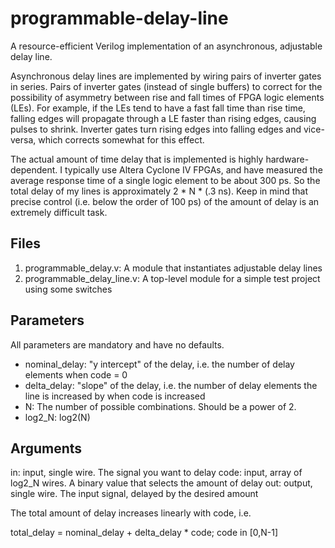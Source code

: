 # programmable-delay-line

A resource-efficient Verilog implementation of an asynchronous, adjustable delay line.

Asynchronous delay lines are implemented by wiring pairs of inverter gates in series.
Pairs of inverter gates (instead of single buffers) to correct for the possibility of asymmetry between rise and fall
times of FPGA logic elements (LEs). For example, if the LEs tend to have a fast fall time than rise time, falling edges
will propagate through a LE faster than rising edges, causing pulses to shrink. Inverter gates turn rising edges into
falling edges and vice-versa, which corrects somewhat for this effect.

The actual amount of time delay that is implemented is highly hardware-dependent. I typically use Altera Cyclone IV FPGAs, 
and have measured the average response time of a single logic element to be about 300 ps. So the total delay of my lines
is approximately 2 * N * (.3 ns). Keep in mind that precise control (i.e. below the order of 100 ps) 
of the amount of delay is an extremely difficult task.

## Files

1. programmable_delay.v: A module that instantiates adjustable delay lines
2. programmable_delay_line.v: A top-level module for a simple test project using some switches

## Parameters

All parameters are mandatory and have no defaults.
- nominal_delay: "y intercept" of the delay, i.e. the number of delay elements when code = 0
- delta_delay: "slope" of the delay, i.e. the number of delay elements the line is increased by when code is increased
- N: The number of possible combinations. Should be a power of 2.
- log2_N: log2(N)

## Arguments

in: input, single wire. The signal you want to delay
code: input, array of log2_N wires. A binary value that selects the amount of delay
out: output, single wire. The input signal, delayed by the desired amount

The total amount of delay increases linearly with code, i.e.

total_delay = nominal_delay + delta_delay * code; code in [0,N-1]
